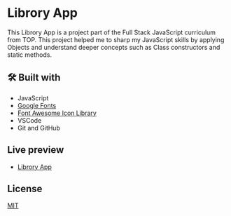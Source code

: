 # Librory App

This Librory App is a project part of the Full Stack JavaScript curriculum from TOP. This project helped me to sharp my JavaScript skills by applying Objects and understand deeper concepts such as Class constructors and static methods. 

## 🛠️ Built with

- JavaScript
- [Google Fonts](https://fonts.google.com/specimen/Poppins "Google Fonts")
- [Font Awesome Icon Library](https://fontawesome.com/ "Font Awesome Icon Library")
- VSCode
- Git and GitHub

## Live preview

- [Librory App](https://kazmonroy.github.io/librory/ "Librory App")

## License

[MIT](https://choosealicense.com/licenses/mit/)
